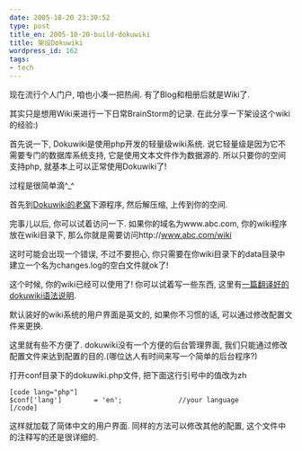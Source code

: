 ```yaml
---
date: 2005-10-20 23:30:52
type: post
title_en: 2005-10-20-build-dokuwiki
title: 架设Dokuwiki
wordpress_id: 162
tags:
- tech
---
```


现在流行个人门户, 咱也小凑一把热闹. 有了Blog和相册后就是Wiki了.

其实只是想用Wiki来进行一下日常BrainStorm的记录. 在此分享一下架设这个wiki的经验:)

首先说一下, Dokuwiki是使用php开发的轻量级wiki系统. 说它轻量级是因为它不需要专门的数据库系统支持, 它是使用文本文件作为数据源的. 所以只要你的空间支持php, 就基本上可以正常使用Dokuwiki了!

过程是很简单滴^_^

首先到[Dokuwiki的老窝](http://wiki.splitbrain.org/wiki:dokuwiki)下源程序, 然后解压缩, 上传到你的空间.

完事儿以后, 你可以试着访问一下. 如果你的域名为www.abc.com, 你的wiki程序放在wiki目录下, 那么你就是需要访问http://www.abc.com/wiki

这时可能会出现一个错误, 不过不要担心, 你只需要在你wiki目录下的data目录中建立一个名为changes.log的空白文件就ok了!

这个时候, 你的wiki已经可以使用了! 你可以试着写一些东西, 这里有[一篇翻译好的dokuwiki语法说明](https://bbs.ilc.edu.tw/wiki/wiki:syntax).

默认装好的wiki系统的用户界面是英文的, 如果你不习惯的话, 可以通过修改配置文件来更换.

这里就有些不方便了. dokuwiki没有一个方便的后台管理界面, 我们只能通过修改配置文件来达到配置的目的.(哪位达人有时间来写一个简单的后台程序?)

打开conf目录下的dokuwiki.php文件, 把下面这行引号中的值改为zh

	[code lang="php"]
	$conf['lang']        = 'en';              //your language
	[/code]

这样就加载了简体中文的用户界面. 同样的方法可以修改其他的配置, 这个文件中的注释写的还是很详细的.
